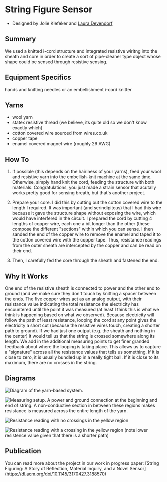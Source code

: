 # String Figure Sensor
- Designed by Jolie Klefeker and [Laura Devendorf](https://github.com/devendork) 

## Summary 
We used a knitted i-cord structure and integrated resistive wiritng into the sheath and core in order to create a sort of pipe-cleaner type object whose shape could be sensed through resistive sensing. 


## Equipment Specifics
hands and knitting needles or an embellishment i-cord knitter

## Yarns
- wool yarn
- statex resistive thread (we believe, its quite old so we don't know exactly which)
- cotton covered wire sourced from wires.co.uk
- copper tape
- enamel covered magnet wire (roughly 26 AWG)


## How To

1. If possible (this depends on the hairiness of your yarns), feed your wool and resistive yarn into the embellish-knit machine at the same time. Otherwise, simply hand knit the cord, feeding the structure with both materials. Congratulations, you just made a strain sensor that acutally works pretty good for sensing breath, but that's another project. 

 
2. Prepare your core. I did this by cutting out the cotton covered wire to the length I required. It was important (and serindipitous) that I had this wire because it gave the structure shape without exposing the wire, which would have interfered in the circuit. I prepared the cord by cutting 4 lengths of copper wire, each one a bit longer than the other (these compose the different "sections" within which you can sense. I then sanded the end of the copper wire to remove the enamel and taped it to the cotton covered wire with the copper tape. Thus, resistance readings from the outer sheath are intercepted by the copper and can be read on their end. 

3. Then, I carefully fed the core through the sheath and fastened the end. 

## Why It Works

One end of the resistive sheath is connected to power and the other end to ground (and we make sure they don't touch by knitting a spacer between the ends. The five copper wires act as an analog output, with their resistance value indicating the total resistance the electricity has encountered until the point it was measured (at least I think this is what we think is happening based on what we observed). Because electricity will follow the path of least resistance, looping the cord at any point gives the electricity a short cut (because the resistive wires touch, creating a shorter path to ground). If we had just one output (e.g. the sheath and nothing in the center) it would tell us that the string is crossed somewhere along its length. We add in the additional measuring points to get finer granded feedback about where the looping is taking place. This allows us to capture a "signature" across all the resistance values that tells us something. If it is close to zero, it is usually bundled up in a really tight ball. If it is close to its maximum, there are no crosses in the string. 


## Diagrams

![Diagram of the yarn-based system.](http://unstable.design/wp-content/uploads/2020/08/2018-01-03-14.43.49.jpg)

![Measuring setup. A power and ground connection at the beginning and end of string. A non-conductive section in between these regions makes resistance is measured across the entire length of the yarn.](http://unstable.design/wp-content/uploads/2020/08/2018-01-03-14.47.43.jpg)

![Resistance reading with no crossings in the yellow region](http://unstable.design/wp-content/uploads/2020/08/2018-01-03-14.47.43.jpg)

![Resistance reading with a crossing in the yellow region (note lower resistence value given that there is a shorter path)](http://unstable.design/wp-content/uploads/2020/08/2018-01-03-14.43.49.jpg)


## Publication

You can read more about the project in our work in progress paper: [String Figuring: A Story of Reflection, Material Inquiry, and a Novel Sensor] (https://dl.acm.org/doi/10.1145/3170427.3188570) 

